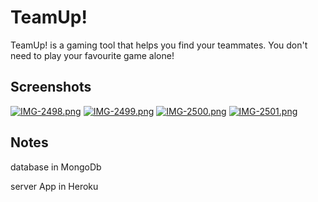# TeamUp!
TeamUp! is a gaming tool that helps you find your teammates. You don't need to play your favourite game alone!
## Screenshots
[![IMG-2498.png](https://i.postimg.cc/9X71CM2T/IMG-2498.png)](https://postimg.cc/vDG5vGcH)
[![IMG-2499.png](https://i.postimg.cc/MTc5cZjC/IMG-2499.png)](https://postimg.cc/Vr8np8gg)
[![IMG-2500.png](https://i.postimg.cc/wvSVDKX7/IMG-2500.png)](https://postimg.cc/47QVTSFg)
[![IMG-2501.png](https://i.postimg.cc/1XwKHWBM/IMG-2501.png)](https://postimg.cc/PvfZfQB8)
## Notes
database in MongoDb 

server App in Heroku
